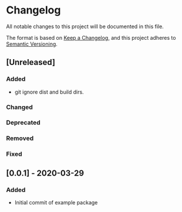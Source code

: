 # Changelog

All notable changes to this project will be documented in this file.

The format is based on [Keep a Changelog](https://keepachangelog.com/en/1.0.0/),
and this project adheres to [Semantic Versioning](https://semver.org/spec/v2.0.0.html).

## [Unreleased]

### Added

- git ignore dist and build dirs.

### Changed

### Deprecated

### Removed

### Fixed

## [0.0.1] - 2020-03-29

### Added

- Initial commit of example package
